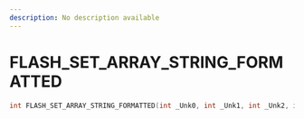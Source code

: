 ```yaml
---
description: No description available 
---
```


# FLASH_SET_ARRAY_STRING_FORMATTED

```cpp
int FLASH_SET_ARRAY_STRING_FORMATTED(int _Unk0, int _Unk1, int _Unk2, int _Unk3, int _Unk4, int _Unk5, int _Unk6, int _Unk7, int _Unk8);
```
